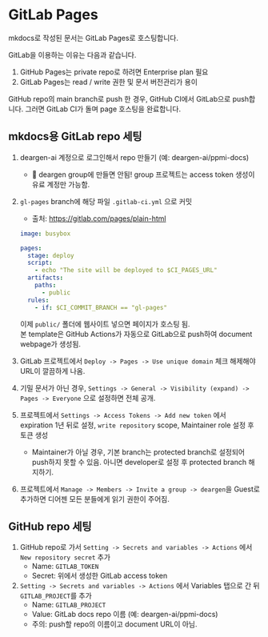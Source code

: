 # GitLab Pages

mkdocs로 작성된 문서는 GitLab Pages로 호스팅합니다.

GitLab을 이용하는 이유는 다음과 같습니다.

1. GitHub Pages는 private repo로 하려면 Enterprise plan 필요
2. GitLab Pages는 read / write 권한 및 문서 버전관리가 용이

GitHub repo의 main branch로 push 한 경우, GitHub CI에서 GitLab으로 push합니다. 그러면 GitLab CI가 돌며 page 호스팅을 완료합니다.

## mkdocs용 GitLab repo 세팅

1. deargen-ai 계정으로 로그인해서 repo 만들기 (예: deargen-ai/ppmi-docs)
    - 🚨 deargen group에 만들면 안됨! group 프로젝트는 access token 생성이 유료 계정만 가능함.
2. `gl-pages` branch에 해당 파일 `.gitlab-ci.yml` 으로 커밋
    - 출처: https://gitlab.com/pages/plain-html
    
    ```yaml
    image: busybox
    
    pages:
      stage: deploy
      script:
        - echo "The site will be deployed to $CI_PAGES_URL"
      artifacts:
        paths:
          - public
      rules:
        - if: $CI_COMMIT_BRANCH == "gl-pages"
    ```

    이제 `public/` 폴더에 웹사이트 넣으면 페이지가 호스팅 됨.  
    본 template은 GitHub Actions가 자동으로 GitLab으로 push하여 document webpage가 생성됨.

3. GitLab 프로젝트에서 `Deploy -> Pages -> Use unique domain` 체크 해제해야 URL이 깔끔하게 나옴.
4. 기밀 문서가 아닌 경우, `Settings -> General -> Visibility (expand) -> Pages -> Everyone` 으로 설정하면 전체 공개.
5. 프로젝트에서 `Settings -> Access Tokens -> Add new token` 에서 expiration 1년 뒤로 설정, `write repository` scope, Maintainer role 설정 후 토큰 생성
    - Maintainer가 아닐 경우, 기본 branch는 protected branch로 설정되어 push하지 못할 수 있음. 아니면 developer로 설정 후 protected branch 해지하기.
6. 프로젝트에서 `Manage -> Members -> Invite a group -> deargen`을 Guest로 추가하면 디어젠 모든 분들에게 읽기 권한이 주어짐.


## GitHub repo 세팅

1. GitHub repo로 가서 `Setting -> Secrets and variables -> Actions` 에서 `New repository secret` 추가
    - Name: `GITLAB_TOKEN`
    - Secret: 위에서 생성한 GitLab access token
2. `Setting -> Secrets and variables -> Actions` 에서 Variables 탭으로 간 뒤 `GITLAB_PROJECT`를 추가
    - Name: `GITLAB_PROJECT`
    - Value: GitLab docs repo 이름 (예: deargen-ai/ppmi-docs)
    - 주의: push할 repo의 이름이고 document URL이 아님.
